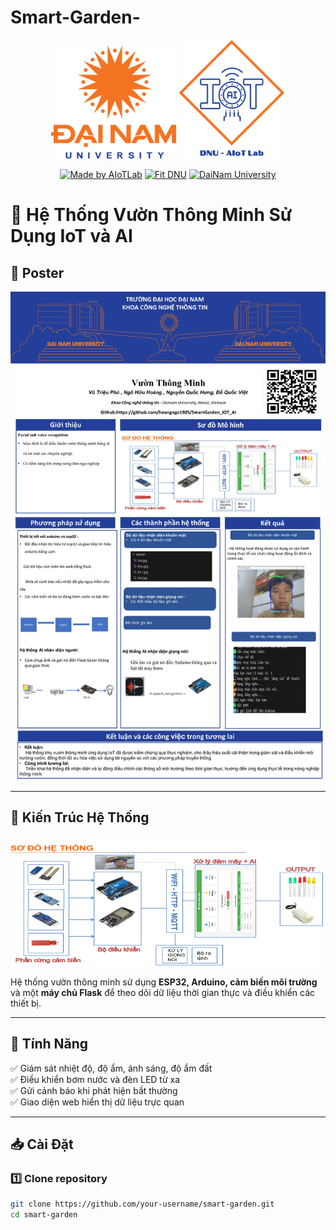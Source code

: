# Smart-Garden-

<div align="center">

<p align="center">
  <img src="logo.png" alt="DaiNam University Logo" width="200"/>
<img src="AIoTLab_logo.png" alt="AIoTLab Logo" width="170"/>

</p>

[![Made by AIoTLab](https://img.shields.io/badge/Made%20by%20AIoTLab-blue?style=for-the-badge)](https://www.facebook.com/DNUAIoTLab)
[![Fit DNU](https://img.shields.io/badge/Fit%20DNU-green?style=for-the-badge)](https://fitdnu.net/)
[![DaiNam University](https://img.shields.io/badge/DaiNam%20University-red?style=for-the-badge)](https://dainam.edu.vn)

</div>

# 🌱 Hệ Thống Vườn Thông Minh Sử Dụng IoT và AI  

## 📌 Poster

<p align="center">
<img src="Poster.JPG" alt="Poster Vườn Thông Minh" width="800"/>
</p>

---

## 🔧 Kiến Trúc Hệ Thống  

<p align="center">
 <img src="Model.png" alt="System Architecture" width="800"/>
</p>

Hệ thống vườn thông minh sử dụng **ESP32, Arduino, cảm biến môi trường** và một **máy chủ Flask** để theo dõi dữ liệu thời gian thực và điều khiển các thiết bị.

---

## 🚀 Tính Năng
✅ Giám sát nhiệt độ, độ ẩm, ánh sáng, độ ẩm đất  
✅ Điều khiển bơm nước và đèn LED từ xa  
✅ Gửi cảnh báo khi phát hiện bất thường  
✅ Giao diện web hiển thị dữ liệu trực quan  

---

## 📥 Cài Đặt

### 1️⃣ **Clone repository**
```sh
git clone https://github.com/your-username/smart-garden.git
cd smart-garden
